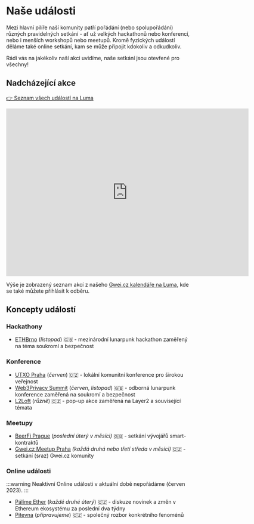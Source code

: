 # Naše události

Mezi hlavní pilíře naší komunity patří pořádání (nebo spolupořádání) různých pravidelných setkání - ať už velkých hackathonů nebo konferencí, nebo i menších workshopů nebo meetupů. Kromě fyzických událostí děláme také online setkání, kam se může připojit kdokoliv a odkudkoliv.

Rádi vás na jakékoliv naší akci uvidíme, naše setkání jsou otevřené pro všechny!

## Nadcházející akce


<!--```mdx-code-block
import EventList from '@site/src/components/EventList';
import Event from '@site/src/components/Event';

<Event name="ETHBrno²" timeStart="2022-11-11T13:00" timeEnd="2022-11-13T19:00" description="Hackathon zaměřený na soukromí a bezpečnost." web="https://ethbrno.cz" venue="Impact Hub + ClubCo, Brno" />

<EventList />
```-->

[👉 Seznam všech událostí na Luma](https://lu.ma/gweicz)

<iframe
        src="https://lu.ma/embed/calendar/cal-skKYTNtURW9T1wD/events"
        width="650"
        height="450"
        frameborder="0"
        allowfullscreen=""
        aria-hidden="false"
        style={{marginBottom: "1em"}}
        tabindex="0"
        ></iframe>

Výše je zobrazený seznam akcí z našeho [Gwei.cz kalendáře na Luma](https://lu.ma/gweicz), kde se také můžete přihlásit k odběru.

## Koncepty událostí

### Hackathony
- [ETHBrno](/udalosti/ethbrno) (*listopad*) 🇬🇧 - mezinárodní lunarpunk hackathon zaměřený na téma soukromí a bezpečnost

### Konference
- [UTXO Praha](/udalosti/utxo) (*červen*) 🇨🇿 - lokální komunitní konference pro širokou veřejnost
- [Web3Privacy Summit](/udalosti/web3privacy-summit) (*červen*, *listopad*) 🇬🇧 - odborná lunarpunk konference zaměřená na soukromí a bezpečnost
- [L2Loft](/udalosti/l2loft) (*různě*) 🇨🇿 - pop-up akce zaměřená na Layer2 a související témata

### Meetupy
- [BeerFi Prague](/udalosti/beerfi) (*poslední úterý v měsíci)* 🇬🇧 - setkání vývojářů smart-kontraktů
- [Gwei.cz Meetup Praha](/udalosti/gweicz-meetup) *(každá druhá nebo třetí středa v měsíci)* 🇨🇿 - setkání (sraz) Gwei.cz komunity

### Online události

:::warning Neaktivní
Online události v aktuální době nepořádáme (červen 2023).
:::

- [Pálíme Ether](/udalosti/palime-ether) (*každé druhé úterý*) 🇨🇿 - diskuze novinek a změn v Ethereum ekosystému za poslední dva týdny
- [Pitevna](/udalosti/pitevna) (*připravujeme*) 🇨🇿 - společný rozbor konkrétního fenoménů